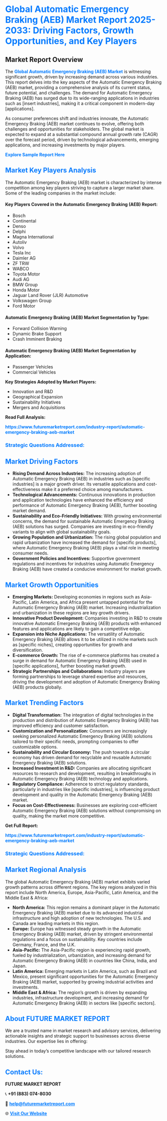 <h1 style="color: #007BFF;">Global Automatic Emergency Braking (AEB) Market Report 2025-2033: Driving Factors, Growth Opportunities, and Key Players</h1>

<section id="overview">
<h2>Market Report Overview</h2>
<p>The <a href="https://www.futuremarketreport.com/industry-report/automatic-emergency-braking-aeb-market" style="color: #007BFF; text-decoration: none;"><strong>Global Automatic Emergency Braking (AEB) Market</strong></a> is witnessing significant growth, driven by increasing demand across various industries. This report delves into the key aspects of the Automatic Emergency Braking (AEB) market, providing a comprehensive analysis of its current status, future potential, and challenges. The demand for Automatic Emergency Braking (AEB) has surged due to its wide-ranging applications in industries such as [insert industries], making it a critical component in modern-day [applications].</p>
<p>As consumer preferences shift and industries innovate, the Automatic Emergency Braking (AEB) market continues to evolve, offering both challenges and opportunities for stakeholders. The global market is expected to expand at a substantial compound annual growth rate (CAGR) over the forecast period, driven by technological advancements, emerging applications, and increasing investments by major players.</p>
</section>

<section id="overview">
<p><a href="https://www.futuremarketreport.com/request-sample/reportId=110734" style="color: #007BFF; text-decoration: none;"><strong>Explore Sample Report Here</strong></a></p>
</section>

<section id="key-players">
<h2 style="color: #007BFF;">Market Key Players Analysis</h2>
<p>The Automatic Emergency Braking (AEB) market is characterized by intense competition among key players striving to capture a larger market share. Some of the leading companies in the market include:</p>
<h4>Key Players Covered in the Automatic Emergency Braking (AEB) Report:</h4>
<ul><li>Bosch</li><li>Continental</li><li>Denso</li><li>Delphi</li><li>Magna International</li><li>Autoliv</li><li>Volvo</li><li>Tesla Inc</li><li>Daimler AG</li><li>ZF TRW</li><li>WABCO</li><li>Toyota Motor</li><li>Audi AG</li><li>BMW Group</li><li>Honda Motor</li><li>Jaguar Land Rover (JLR) Automotive</li><li>Volkswagen Group</li><li>Ford Motor</li></ul>
<h4>Automatic Emergency Braking (AEB) Market Segmentation by Type:</h4>
<ul><li>Forward Collision Warning</li><li>Dynamic Brake Support</li><li>Crash Imminent Braking</li></ul>

<h4>Automatic Emergency Braking (AEB) Market Segmentation by Application:</h4>
<ul><li>Passenger Vehicles</li><li>Commercial Vehicles</li></ul>
<p><strong>Key Strategies Adopted by Market Players:</strong></p>
<ul>
<li>Innovation and R&D</li>
<li>Geographical Expansion</li>
<li>Sustainability Initiatives</li>
<li>Mergers and Acquisitions</li>
</ul>
</section>

<section>
<p><strong>Read Full Analysis: </strong></p><a href="https://www.futuremarketreport.com/industry-report/automatic-emergency-braking-aeb-market" style="color: #007BFF; text-decoration: none;"><strong>https://www.futuremarketreport.com/industry-report/automatic-emergency-braking-aeb-market</strong></a>
<h3 style="color: #007BFF;">Strategic Questions Addressed:</h3>
</section>

<section id="driving-factors">
<h2 style="color: #007BFF;">Market Driving Factors</h2>
<ul>
<li><strong>Rising Demand Across Industries:</strong> The increasing adoption of Automatic Emergency Braking (AEB) in industries such as [specific industries] is a major growth driver. Its versatile applications and cost-effectiveness make it a preferred choice among manufacturers.</li>
<li><strong>Technological Advancements:</strong> Continuous innovations in production and application technologies have enhanced the efficiency and performance of Automatic Emergency Braking (AEB), further boosting market demand.</li>
<li><strong>Sustainability and Eco-Friendly Initiatives:</strong> With growing environmental concerns, the demand for sustainable Automatic Emergency Braking (AEB) solutions has surged. Companies are investing in eco-friendly variants to align with global sustainability goals.</li>
<li><strong>Growing Population and Urbanization:</strong> The rising global population and rapid urbanization have increased the demand for [specific products], where Automatic Emergency Braking (AEB) plays a vital role in meeting consumer needs.</li>
<li><strong>Government Policies and Incentives:</strong> Supportive government regulations and incentives for industries using Automatic Emergency Braking (AEB) have created a conducive environment for market growth.</li>
</ul>
</section>

<section id="growth-opportunities">
<h2 style="color: #007BFF;">Market Growth Opportunities</h2>
<ul>
<li><strong>Emerging Markets:</strong> Developing economies in regions such as Asia-Pacific, Latin America, and Africa present untapped potential for the Automatic Emergency Braking (AEB) market. Increasing industrialization and urbanization in these regions are key growth drivers.</li>
<li><strong>Innovative Product Development:</strong> Companies investing in R&D to create innovative Automatic Emergency Braking (AEB) products with enhanced features and applications are likely to gain a competitive edge.</li>
<li><strong>Expansion into Niche Applications:</strong> The versatility of Automatic Emergency Braking (AEB) allows it to be utilized in niche markets such as [specific niches], creating opportunities for growth and diversification.</li>
<li><strong>E-commerce Growth:</strong> The rise of e-commerce platforms has created a surge in demand for Automatic Emergency Braking (AEB) used in [specific applications], further boosting market growth.</li>
<li><strong>Strategic Partnerships and Collaborations:</strong> Industry players are forming partnerships to leverage shared expertise and resources, driving the development and adoption of Automatic Emergency Braking (AEB) products globally.</li>
</ul>
</section>

<section id="trending-factors">
<h2 style="color: #007BFF;">Market Trending Factors</h2>
<ul>
<li><strong>Digital Transformation:</strong> The integration of digital technologies in the production and distribution of Automatic Emergency Braking (AEB) has improved efficiency and customer satisfaction.</li>
<li><strong>Customization and Personalization:</strong> Consumers are increasingly seeking personalized Automatic Emergency Braking (AEB) solutions tailored to their specific needs, prompting companies to offer customizable options.</li>
<li><strong>Sustainability and Circular Economy:</strong> The push towards a circular economy has driven demand for recyclable and reusable Automatic Emergency Braking (AEB) solutions.</li>
<li><strong>Increased Investment in R&D:</strong> Companies are allocating significant resources to research and development, resulting in breakthroughs in Automatic Emergency Braking (AEB) technology and applications.</li>
<li><strong>Regulatory Compliance:</strong> Adherence to strict regulatory standards, particularly in industries like [specific industries], is influencing product development and quality in the Automatic Emergency Braking (AEB) market.</li>
<li><strong>Focus on Cost-Effectiveness:</strong> Businesses are exploring cost-efficient Automatic Emergency Braking (AEB) solutions without compromising on quality, making the market more competitive.</li>
</ul>
</section>

<section>
<p><strong>Get Full Report: </strong></p><a href="https://www.futuremarketreport.com/industry-report/automatic-emergency-braking-aeb-market" style="color: #007BFF; text-decoration: none;"><strong>https://www.futuremarketreport.com/industry-report/automatic-emergency-braking-aeb-market</strong></a>
<h3 style="color: #007BFF;">Strategic Questions Addressed:</h3>
</section>


<section id="regional-analysis">
<h2 style="color: #007BFF;">Market Regional Analysis</h2>
<p>The global Automatic Emergency Braking (AEB) market exhibits varied growth patterns across different regions. The key regions analyzed in this report include North America, Europe, Asia-Pacific, Latin America, and the Middle East & Africa:</p>
<ul>
<li><strong>North America:</strong> This region remains a dominant player in the Automatic Emergency Braking (AEB) market due to its advanced industrial infrastructure and high adoption of new technologies. The U.S. and Canada are leading markets in this region.</li>
<li><strong>Europe:</strong> Europe has witnessed steady growth in the Automatic Emergency Braking (AEB) market, driven by stringent environmental regulations and a focus on sustainability. Key countries include Germany, France, and the U.K.</li>
<li><strong>Asia-Pacific:</strong> The Asia-Pacific region is experiencing rapid growth, fueled by industrialization, urbanization, and increasing demand for Automatic Emergency Braking (AEB) in countries like China, India, and Japan.</li>
<li><strong>Latin America:</strong> Emerging markets in Latin America, such as Brazil and Mexico, present significant opportunities for the Automatic Emergency Braking (AEB) market, supported by growing industrial activities and investments.</li>
<li><strong>Middle East & Africa:</strong> The region’s growth is driven by expanding industries, infrastructure development, and increasing demand for Automatic Emergency Braking (AEB) in sectors like [specific sectors].</li>
</ul>
</section>

<footer>
<h2 style="color: #007BFF;">About FUTURE MARKET REPORT</h2>
<p>We are a trusted name in market research and advisory services, delivering actionable insights and strategic support to businesses across diverse industries. Our expertise lies in offering:</p>

<p>Stay ahead in today’s competitive landscape with our tailored research solutions.</p>

<h2 style="color: #007BFF;">Contact Us:</h2>
<p><strong>FUTURE MARKET REPORT</strong></p>
<p>📞 <strong>+91 (883) 074-8030</strong></p>
<p>📧 <strong><a href="mailto:help@futuremarketreport.com" style="color: #007BFF;">help@futuremarketreport.com</a></strong></p>
<p>🌐 <strong><a href="https://www.futuremarketreport.com/" style="color: #007BFF;">Visit Our Website</a></strong></p>
</footer>